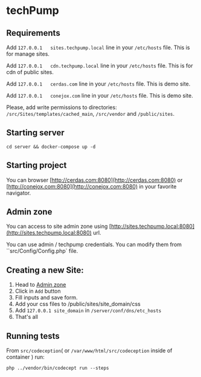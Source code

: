 # techPump

## Requirements

Add `127.0.0.1   sites.techpump.local` line in your `/etc/hosts` file. This is for manage sites.

Add `127.0.0.1   cdn.techpump.local` line in your `/etc/hosts` file. This is for cdn of public sites.

Add `127.0.0.1   cerdas.com` line in your `/etc/hosts` file. This is demo site.

Add `127.0.0.1   conejox.com` line in your `/etc/hosts` file. This is demo site.

Please, add write permissions to directories: `/src/Sites/templates/cached_main`,  `/src/vendor` and `/public/sites`.

## Starting server

```shell
cd server && docker-compose up -d
```

## Starting project

You can browser [http://cerdas.com:8080](http://cerdas.com:8080) or [http://conejox.com:8080](http://conejox.com:8080)
in your favorite navigator.

## Admin zone

You can access to site admin zone using [http://sites.techpump.local:8080](http://sites.techpump.local:8080) url.

You can use admin / techpump credentials. You can modify them from ``src/Config/Config.php` file.

## Creating a new Site:

1. Head to [Admin zone](http://sites.techpump.local:8080) 
1. Click in `Add` button
1. Fill inputs and save form.
1. Add your css files to /public/sites/site_domain/css
1. Add `127.0.0.1 site_domain` in `/server/conf/dns/etc_hosts`
1. That's all

## Running tests

From `src/codeception`( or `/var/www/html/src/codeception` inside of container ) run:

```shell
php ../vendor/bin/codecept run --steps
```
